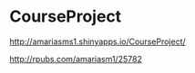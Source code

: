 CourseProject
=============
http://amariasms1.shinyapps.io/CourseProject/

http://rpubs.com/amariasm1/25782
